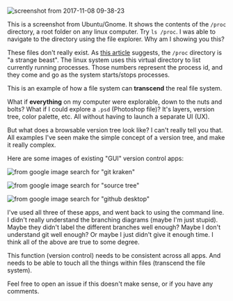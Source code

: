 ![screenshot from 2017-11-08 09-38-23](https://user-images.githubusercontent.com/5721688/32557785-bfc769ee-c468-11e7-9d57-57959928136a.png)

This is a screenshot from Ubuntu/Gnome.  It shows the contents of the `/proc` directory, a root folder on any linux computer.  Try `ls /proc`.  I was able to navigate to the directory using the file explorer.  Why am I showing you this?

These files don't really exist.  As [this article](https://www.linux.com/news/discover-possibilities-proc-directory) suggests, the `/proc` directory is "a strange beast".  The linux system uses this virtual directory to list currently running processes.  Those numbers represent the process id, and they come and go as the system starts/stops processes.

This is an example of how a file system can **transcend** the real file system.

What if **everything** on my computer were explorable, down to the nuts and bolts?  What if I could explore a `.psd` (Photoshop file)?  It's layers, version tree, color palette, etc.  All without having to launch a separate UI (UX).

But what does a browsable version tree look like?  I can't really tell you that.  All examples I've seen make the simple concept of a version tree, and make it really complex.

Here are some images of existing "GUI" version control apps:

![from google image search for "git kraken"](http://3.bp.blogspot.com/-cLht0ZY8iog/VqCUC1F-46I/AAAAAAAABmM/2ahypePQ1J8/w1200-h630-p-k-no-nu/git_kraken.png)

![from google image search for "source tree"](https://ucarecdn.com/1adf1509-9f48-4b51-bff5-b226c98d886a/)

![from google image search for "github desktop"](https://d2.alternativeto.net/dist/s/github-for-mac_584497_full.png?format=jpg&width=1600&height=1600&mode=min&upscale=false)

I've used all three of these apps, and went back to using the command line.  I didn't really understand the branching diagrams (maybe I'm just stupid).  Maybe they didn't label the different branches well enough?  Maybe I don't understand git well enough?  Or maybe I just didn't give it enough time.  I think all of the above are true to some degree. 

This function (version control) needs to be consistent across all apps.  And needs to be able to touch all the things within files (transcend the file system).

Feel free to open an issue if this doesn't make sense, or if you have any comments.
